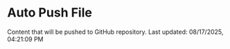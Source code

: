 # Auto Push File

Content that will be pushed to GitHub repository.
Last updated: 08/17/2025, 04:21:09 PM